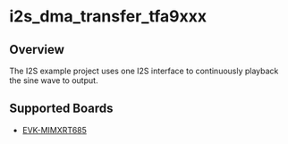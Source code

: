# i2s_dma_transfer_tfa9xxx

## Overview

The I2S example project uses one I2S interface to continuously playback the sine wave to output.

## Supported Boards
- [EVK-MIMXRT685](../../../../_boards/evkmimxrt685/driver_examples/i2s/dma_transfer_tfa9xxx/example_board_readme.md)
